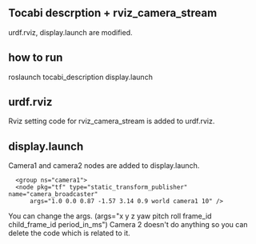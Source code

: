 Tocabi descrption + rviz_camera_stream
---

urdf.rviz, display.launch are modified.

## how to run

roslaunch tocabi_description display.launch 

## urdf.rviz

Rviz setting code for rviz_camera_stream is added to urdf.rviz.

## display.launch

Camera1 and camera2 nodes are added to display.launch.
```
  <group ns="camera1">
  <node pkg="tf" type="static_transform_publisher" name="camera_broadcaster"
      args="1.0 0.0 0.87 -1.57 3.14 0.9 world camera1 10" />
```
You can change the args. (args="x y z yaw pitch roll frame_id child_frame_id period_in_ms")
Camera 2 doesn't do anything so you can delete the code which is related to it.
